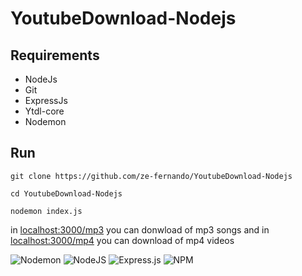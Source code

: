 # YoutubeDownload-Nodejs
## Requirements 
- NodeJs 
- Git
- ExpressJs
- Ytdl-core 
- Nodemon

## Run
`git clone https://github.com/ze-fernando/YoutubeDownload-Nodejs`

`cd YoutubeDownload-Nodejs`

`nodemon index.js`

in [localhost:3000/mp3](localhost:3000/mp3) you can donwload of mp3 songs
and in [localhost:3000/mp4](localhost:3000/mp4) you can download of mp4 videos

![Nodemon](https://img.shields.io/badge/NODEMON-%23323330.svg?style=for-the-badge&logo=nodemon&logoColor=%BBDEAD)  ![NodeJS](https://img.shields.io/badge/node.js-6DA55F?style=for-the-badge&logo=node.js&logoColor=white)
![Express.js](https://img.shields.io/badge/express.js-%23404d59.svg?style=for-the-badge&logo=express&logoColor=%2361DAFB)   ![NPM](https://img.shields.io/badge/NPM-%23CB3837.svg?style=for-the-badge&logo=npm&logoColor=white)
